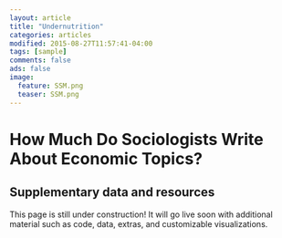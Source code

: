 ```yaml
---
layout: article
title: "Undernutrition"
categories: articles
modified: 2015-08-27T11:57:41-04:00
tags: [sample]
comments: false
ads: false
image:
  feature: SSM.png
  teaser: SSM.png
---
```


# How Much Do Sociologists Write About Economic Topics? 
## Supplementary data and resources

This page is still under construction! It will go live soon with additional material such as code, data, extras, and customizable visualizations.  
